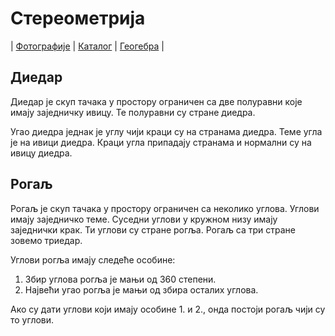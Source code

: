 # Стереометрија

| [Фотографије][1]
| [Каталог][2]
| [Геогебра][5]
|

## Диедар

Диедар је скуп тачака у простору ограничен са две полуравни које имају заједничку ивицу. Те полуравни су стране диедра.

Угао диедра једнак је углу чији краци су на странама диедра. Теме угла је на ивици диедра. Краци угла припадају странама и нормални су на ивицу диедра.

## Рогаљ

Рогаљ је скуп тачака у простору ограничен са неколико углова. Углови имају заједничко теме. Суседни углови у кружном низу имају заједнички крак. Ти углови су стране рогља. Рогаљ са три стране зовемо триедар.

Углови рогља имају следеће особине:

1. Збир углова рогља је мањи од 360 степени.
2. Највећи угао рогља је мањи од збира осталих углова.

Ако су дати углови који имају особине 1. и 2., онда постоји рогаљ чији су то углови.

[1]: https://photos.app.goo.gl/m7ayubycGxccqHv88 "Фотографије табле"
[2]: https://ndjapic.github.io/zayopa/m8/02-stereometrija/ "Каталог линкова"
[5]: https://www.geogebra.org/m/PHwAtWxK
